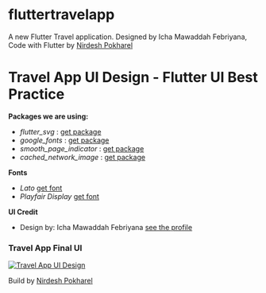 # fluttertravelapp

A new Flutter Travel application. Designed by Icha Mawaddah Febriyana, Code with Flutter by [Nirdesh Pokharel](https://nirdeshpokhrel.com.np)

# Travel App UI Design - Flutter UI Best Practice

**Packages we are using:**

- _flutter_svg_ : [get package](https://pub.dev/packages/flutter_svg)
- _google_fonts_ : [get package](https://pub.dev/packages/google_fonts)
- _smooth_page_indicator_ : [get package](https://pub.dev/packages/smooth_page_indicator)
- _cached_network_image_ : [get package](https://pub.dev/packages/cached_network_image)


**Fonts**

- _Lato_ [get font](https://fonts.google.com/specimen/Lato)
- _Playfair Display_ [get font](https://fonts.google.com/specimen/Playfair+Display)

**UI Credit**

- Design by: Icha Mawaddah Febriyana [see the profile](https://dribbble.com/ichamfy)

### Travel App Final UI

[![Travel App UI Design](https://cdn.dribbble.com/users/4474622/screenshots/11982472/media/dfe39454778106fc8d42dc2951e69641.jpg)](https://dribbble.com/shots/11982472-Travel-app)

Build by [Nirdesh Pokharel](https://nirdeshpokhrel.com.np)
